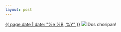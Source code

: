 ```yaml
---
layout: post
---
```


<p>
  <time><a href="/93">{{ page.date | date: "%e %B, %Y" }}</a></time>
  <a href="/93"><img src="{{ site.assets_url }}/93.jpg"/></a>
  <span>Dos choripan!</span>
</p>
